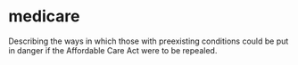 # medicare
Describing the ways in which those with preexisting conditions could be put in danger if the Affordable Care Act were to be repealed.
